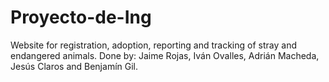 # Proyecto-de-Ing
Website for registration, adoption, reporting and tracking of stray and endangered animals.
Done by: Jaime Rojas, Iván Ovalles, Adrián Macheda, Jesús Claros and Benjamín Gil.
